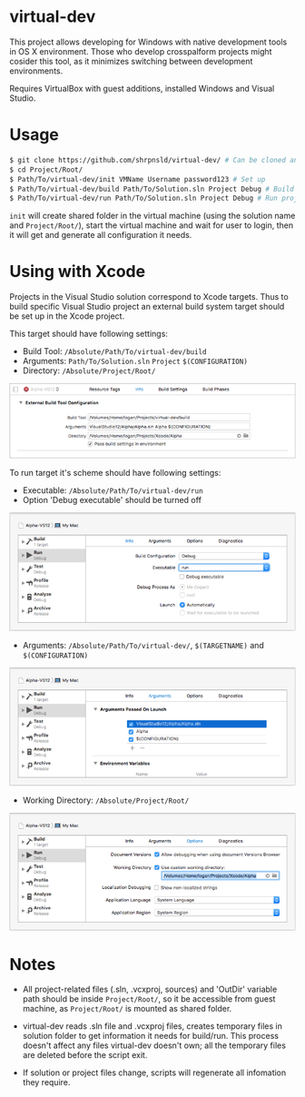 # virtual-dev

This project allows developing for Windows with native development tools in OS X environment.
Those who develop crosspalform projects might cosider this tool, as it minimizes switching between development environments.

Requires VirtualBox with guest additions, installed Windows and Visual Studio.



# Usage

```bash
$ git clone https://github.com/shrpnsld/virtual-dev/ # Can be cloned anywhere
$ cd Project/Root/
$ Path/To/virtual-dev/init VMName Username password123 # Set up
$ Path/To/virtual-dev/build Path/To/Solution.sln Project Debug # Build project
$ Path/To/virtual-dev/run Path/To/Solution.sln Project Debug # Run project
```

`init` will create shared folder in the virtual machine (using the solution name and `Project/Root/`), start the virtual machine and wait for user to login, then it will get and generate all configuration it needs.



# Using with Xcode

Projects in the Visual Studio solution correspond to Xcode targets. Thus to build specific Visual Studio project an external build system target should be set up in the Xcode project.

This target should have following settings:

* Build Tool: `/Absolute/Path/To/virtual-dev/build`
* Arguments: `Path/To/Solution.sln` `Project` `$(CONFIGURATION)`
* Directory: `/Absolute/Project/Root/`

![](./img/ExternalBuildToolConfiguration.png)

To run target it's scheme should have following settings:

* Executable: `/Absolute/Path/To/virtual-dev/run`
* Option 'Debug executable' should be turned off

![](./img/SchemeRunInfo.png)

* Arguments: `/Absolute/Path/To/virtual-dev/`, `$(TARGETNAME)` and `$(CONFIGURATION)`

![](./img/SchemeRunArguments.png)

* Working Directory: `/Absolute/Project/Root/`

![](./img/SchemeRunOptions.png)



# Notes

* All project-related files (.sln, .vcxproj, sources) and 'OutDir' variable path should be inside `Project/Root/`, so it be accessible from guest machine, as `Project/Root/` is mounted as shared folder.

* virtual-dev reads .sln file and .vcxproj files, creates temporary files in solution folder to get information it needs for build/run. This process doesn't affect any files virtual-dev doesn't own; all the temporary files are deleted before the script exit.

* If solution or project files change, scripts will regenerate all infomation they require.

